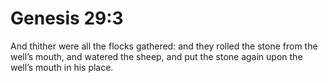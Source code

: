 # Genesis 29:3

And thither were all the flocks gathered: and they rolled the stone from the well’s mouth, and watered the sheep, and put the stone again upon the well’s mouth in his place.
